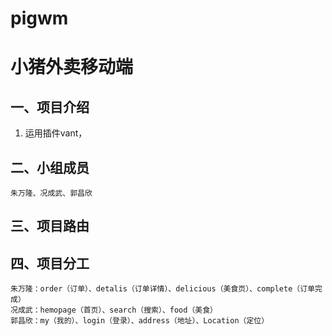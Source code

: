 # pigwm

# 小猪外卖移动端


## 一、项目介绍

1.  运用插件vant，


## 二、小组成员
    朱万隆、况成武、郭昌欣
## 三、项目路由

## 四、项目分工
    朱万隆：order（订单）、detalis（订单详情）、delicious（美食页）、complete（订单完成）
    况成武：hemopage（首页）、search（搜索）、food（美食）
    郭昌欣：my（我的）、login（登录）、address（地址）、Location（定位）
